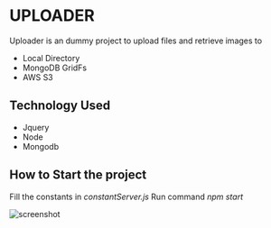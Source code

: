 # UPLOADER
Uploader is an dummy project to upload files and retrieve images to
- Local Directory
- MongoDB GridFs
- AWS S3

## Technology Used
- Jquery 
- Node
- Mongodb
## How to Start the project
Fill the constants in *constantServer.js*
Run command *npm start*

![screenshot](https://ibb.co/G77nVW1)